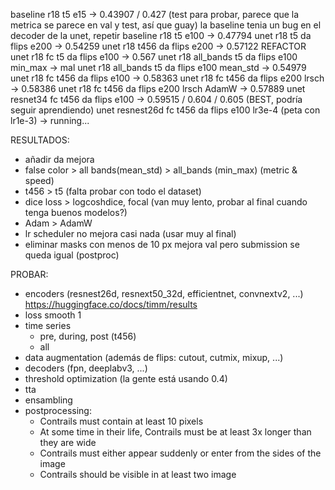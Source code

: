 baseline r18 t5 e15 -> 0.43907 / 0.427 (test para probar, parece que la metrica se parece en val y test, así que guay)
la baseline tenia un bug en el decoder de la unet, repetir
baseline r18 t5 e100 -> 0.47794
unet r18 t5 da flips e200 -> 0.54259
unet r18 t456 da flips e200 -> 0.57122
REFACTOR
unet r18 fc t5 da flips e100 -> 0.567
unet r18 all_bands t5 da flips e100 min_max -> mal
unet r18 all_bands t5 da flips e100 mean_std -> 0.54979
unet r18 fc t456 da flips e100 -> 0.58363
unet r18 fc t456 da flips e200 lrsch -> 0.58386 
unet r18 fc t456 da flips e200 lrsch AdamW -> 0.57889
unet resnet34 fc t456 da flips e100  -> 0.59515 / 0.604 / 0.605 (BEST, podría seguir aprendiendo)
unet resnest26d fc t456 da flips e100 lr3e-4 (peta con lr1e-3) -> running...

RESULTADOS:

- añadir da mejora
- false color > all bands(mean_std) > all_bands (min_max) (metric & speed)
- t456 > t5 (falta probar con todo el dataset)
- dice loss > logcoshdice, focal (van muy lento, probar al final cuando tenga buenos modelos?)
- Adam > AdamW
- lr scheduler no mejora casi nada (usar muy al final)
- eliminar masks con menos de 10 px mejora val pero submission se queda igual (postproc)

PROBAR:

- encoders (resnest26d, resnext50_32d, efficientnet, convnextv2, ...) https://huggingface.co/docs/timm/results
- loss smooth 1
- time series
	- pre, during, post (t456)
	- all
- data augmentation (además de flips: cutout, cutmix, mixup, ...)
- decoders (fpn, deeplabv3, ...)
- threshold optimization (la gente está usando 0.4)
- tta
- ensambling
- postprocessing:
	- Contrails must contain at least 10 pixels
	- At some time in their life, Contrails must be at least 3x longer than they are wide
	- Contrails must either appear suddenly or enter from the sides of the image
	- Contrails should be visible in at least two image
